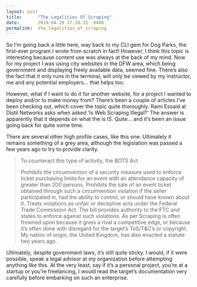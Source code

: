 ```yaml
---
layout: post
title:      "The Legalities Of Scraping"
date:       2019-04-29 17:10:35 -0400
permalink:  the_legalities_of_scraping
---
```



So I’m going back a little here, way back to my CLI gem for Dog Parks, the first-ever program I wrote from scratch in fact! However, I think this topic is interesting because content use was always at the back of my mind. Now for my project I was using city websites in the DFW area, which being government and displaying freely available data, seemed fine. There’s also the fact that it only runs in the terminal, will only be viewed by my instructor, me and any potential employers… that helps too.

However, what if I want to do it for another website, for a project I wanted to deploy and/or to make money from? There’s been a couple of articles I’ve been checking out, which cover the topic quite thoroughly. Rami Essaid at Distil Networks asks when asked ‘Is Web Scraping Illegal?’ The answer is apparently that it depends on what the is IS. Quite… and it’s been an issue going back for quite some time.

There are several other high profile cases, like this one. Ultimately it remains something of a grey area, although the legislation was passed a few years ago to try to provide clarity.

> To counteract this type of activity, the BOTS Act
> 
> Prohibits the circumvention of a security measure used to enforce ticket purchasing limits for an event with an attendance capacity of greater than 200 persons.
> Prohibits the sale of an event ticket obtained through such a circumvention violation if the seller participated in, had the ability to control, or should have known about it.
> Treats violations as unfair or deceptive acts under the Federal Trade Commission Act. The bill provides authority to the FTC and states to enforce against such violations.
> As per Scraping is often frowned upon because it gives a rival a competitive edge, or because it’s often done with disregard for the target’s ToS/T&C’s or copyright. My nation of origin, the United Kingdom, has also enacted a statute two years ago.

Ultimately, despite government laws, it’s still quite sticky. I would, if it were possible, speak a legal advisor at my organization before attempting anything like this. At the very least, say if it’s a personal project, you’re at a startup or you’re freelancing, I would read the target’s documentation very carefully before embarking on such an enterprise.


